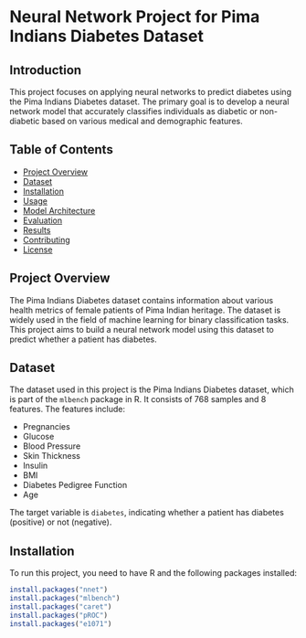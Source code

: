 # Neural Network Project for Pima Indians Diabetes Dataset

## Introduction

This project focuses on applying neural networks to predict diabetes using the Pima Indians Diabetes dataset. The primary goal is to develop a neural network model that accurately classifies individuals as diabetic or non-diabetic based on various medical and demographic features.

## Table of Contents

- [Project Overview](#project-overview)
- [Dataset](#dataset)
- [Installation](#installation)
- [Usage](#usage)
- [Model Architecture](#model-architecture)
- [Evaluation](#evaluation)
- [Results](#results)
- [Contributing](#contributing)
- [License](#license)

## Project Overview

The Pima Indians Diabetes dataset contains information about various health metrics of female patients of Pima Indian heritage. The dataset is widely used in the field of machine learning for binary classification tasks. This project aims to build a neural network model using this dataset to predict whether a patient has diabetes.

## Dataset

The dataset used in this project is the Pima Indians Diabetes dataset, which is part of the `mlbench` package in R. It consists of 768 samples and 8 features. The features include:

- Pregnancies
- Glucose
- Blood Pressure
- Skin Thickness
- Insulin
- BMI
- Diabetes Pedigree Function
- Age

The target variable is `diabetes`, indicating whether a patient has diabetes (positive) or not (negative).

## Installation

To run this project, you need to have R and the following packages installed:

```r
install.packages("nnet")
install.packages("mlbench")
install.packages("caret")
install.packages("pROC")
install.packages("e1071")

